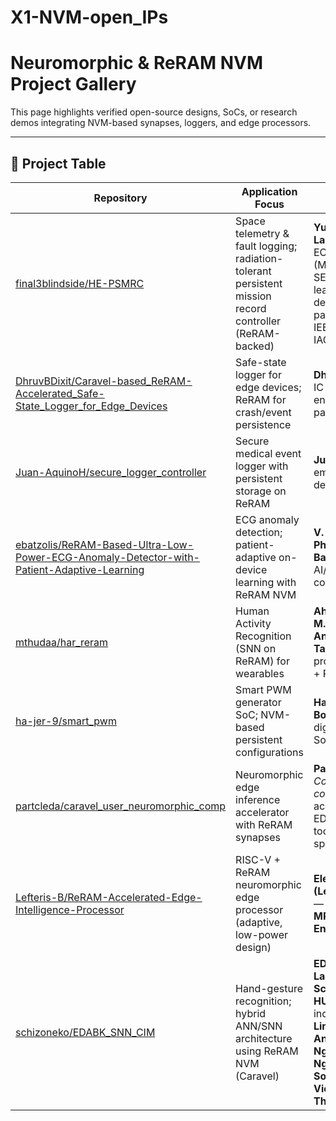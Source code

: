 # X1-NVM-open_IPs
# Neuromorphic & ReRAM NVM Project Gallery

This page highlights verified open-source designs, SoCs, or research demos integrating NVM-based synapses, loggers, and edge processors.

---

## 📘 Project Table

| Repository | Application Focus | Team / Contributors |
|---|---|---|
| [final3blindside/HE-PSMRC](https://github.com/final3blindside/HE-PSMRC) | Space telemetry & fault logging; radiation-tolerant persistent mission record controller (ReRAM-backed) | **Yuan Yancey E. Labay** — Senior ECE (Microelectronics); SEDS Philippines leadership; space design/competition participant (e.g., IEEE Chipathon, IAC). |
| [DhruvBDixit/Caravel-based_ReRAM-Accelerated_Safe-State_Logger_for_Edge_Devices](https://github.com/DhruvBDixit/Caravel-based_ReRAM-Accelerated_Safe-State_Logger_for_Edge_Devices) | Safe-state logger for edge devices; ReRAM for crash/event persistence | **Dhruv B. Dixit** — IC design enthusiast; contest participant. |
| [Juan-AquinoH/secure_logger_controller](https://github.com/Juan-AquinoH/secure_logger_controller) | Secure medical event logger with persistent storage on ReRAM | **Juan Aquino** — embedded/SoC design contributor. |
| [ebatzolis/ReRAM-Based-Ultra-Low-Power-ECG-Anomaly-Detector-with-Patient-Adaptive-Learning](https://github.com/ebatzolis/ReRAM-Based-Ultra-Low-Power-ECG-Anomaly-Detector-with-Patient-Adaptive-Learning) | ECG anomaly detection; patient-adaptive on-device learning with ReRAM NVM | **V. Kalenteridis, Ph.D.** (lead); **E. Batzolis** — edge-AI/neuromorphic contributors. |
| [mthudaa/har_reram](https://github.com/mthudaa/har_reram) | Human Activity Recognition (SNN on ReRAM) for wearables | **Ahmad Jabar Ilmi**, **M. Shofuwan Anwar**, **M. Taufiqul Huda** — project team (HAR + ReRAM). |
| [ha-jer-9/smart_pwm](https://github.com/ha-jer-9/smart_pwm) | Smart PWM generator SoC; NVM-based persistent configurations | **Hadjer Bouyahiaoui** — digital design / SoC contributor. |
| [partcleda/caravel_user_neuromorphic_comp](https://github.com/partcleda/caravel_user_neuromorphic_comp) | Neuromorphic edge inference accelerator with ReRAM synapses | **Partcl, Inc.** — *Y Combinator company*; GPU-accelerated EDA/optimization tools; IC design specialists. |
| [Lefteris-B/ReRAM-Accelerated-Edge-Intelligence-Processor](https://github.com/Lefteris-B/ReRAM-Accelerated-Edge-Intelligence-Processor) | RISC-V + ReRAM neuromorphic edge processor (adaptive, low-power design) | **Eleftherios (Lefteris) Batzolis** — Project Lead; **MPhil in Computer Engineering**. |
| [schizoneko/EDABK_SNN_CIM](https://github.com/schizoneko/EDABK_SNN_CIM) | Hand-gesture recognition; hybrid ANN/SNN architecture using ReRAM NVM (Caravel) | **EDABK Laboratory, School of ECE, HUST** — team includes **Phuong-Linh Nguyen**, **Anh-Dung Hoang**, **Ngoc-Duong Nguyen**, **Hoang-Son Nguyen**, **Viet-Tung Pham**, **Thanh-Hang Vu**. |


